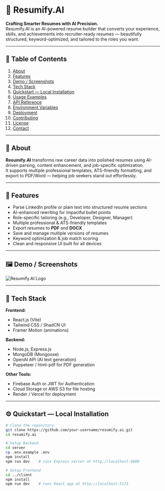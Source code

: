 # 🧠 Resumify.AI

**Crafting Smarter Resumes with AI Precision.**  
Resumify.AI is an AI-powered resume builder that converts your experience, skills, and achievements into recruiter-ready resumes — beautifully structured, keyword-optimized, and tailored to the roles you want.

---

## 📘 Table of Contents
1. [About](#about)
2. [Features](#features)
3. [Demo / Screenshots](#demo--screenshots)
4. [Tech Stack](#tech-stack)
5. [Quickstart — Local Installation](#quickstart--local-installation)
6. [Usage Examples](#usage-examples)
7. [API Reference](#api-reference)
8. [Environment Variables](#environment-variables)
9. [Deployment](#deployment)
10. [Contributing](#contributing)
11. [License](#license)
12. [Contact](#contact)

---

## 🧾 About

**Resumify.AI** transforms raw career data into polished resumes using AI-driven parsing, content enhancement, and job-specific optimization.  
It supports multiple professional templates, ATS-friendly formatting, and export to PDF/Word — helping job seekers stand out effortlessly.

---

## 🚀 Features

- Parse LinkedIn profile or plain text into structured resume sections  
- AI-enhanced rewriting for impactful bullet points  
- Role-specific tailoring (e.g., Developer, Designer, Manager)  
- Multiple professional & ATS-friendly templates  
- Export resumes to **PDF** and **DOCX**  
- Save and manage multiple versions of resumes  
- Keyword optimization & job match scoring  
- Clean and responsive UI built for all devices  

---

## 🖼️ Demo / Screenshots

> 

![Resumify.AI Logo](/public/logo.svg)

---

## 🧩 Tech Stack

**Frontend:**
- React.js (Vite)
- Tailwind CSS / ShadCN UI
- Framer Motion (animations)

**Backend:**
- Node.js, Express.js
- MongoDB (Mongoose)
- OpenAI API (AI text generation)
- Puppeteer / html-pdf for PDF generation

**Other Tools:**
- Firebase Auth or JWT for Authentication
- Cloud Storage or AWS S3 for file hosting
- Render / Vercel for deployment

---

## ⚙️ Quickstart — Local Installation

```bash
# Clone the repository
git clone https://github.com/your-username/resumify.ai.git
cd resumify.ai

# Setup Backend
cd server
cp .env.example .env
npm install
npm run dev    # runs Express server at http://localhost:4000

# Setup Frontend
cd ../client
npm install
npm run dev    # runs React app at http://localhost:5173
